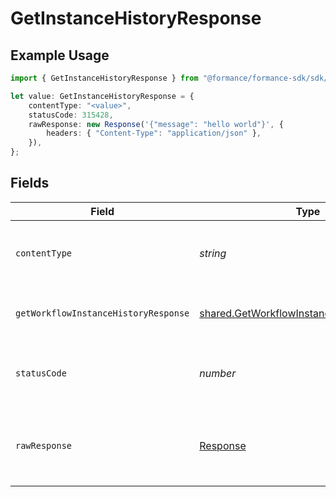 # GetInstanceHistoryResponse

## Example Usage

```typescript
import { GetInstanceHistoryResponse } from "@formance/formance-sdk/sdk/models/operations";

let value: GetInstanceHistoryResponse = {
    contentType: "<value>",
    statusCode: 315428,
    rawResponse: new Response('{"message": "hello world"}', {
        headers: { "Content-Type": "application/json" },
    }),
};
```

## Fields

| Field                                                                                                         | Type                                                                                                          | Required                                                                                                      | Description                                                                                                   |
| ------------------------------------------------------------------------------------------------------------- | ------------------------------------------------------------------------------------------------------------- | ------------------------------------------------------------------------------------------------------------- | ------------------------------------------------------------------------------------------------------------- |
| `contentType`                                                                                                 | *string*                                                                                                      | :heavy_check_mark:                                                                                            | HTTP response content type for this operation                                                                 |
| `getWorkflowInstanceHistoryResponse`                                                                          | [shared.GetWorkflowInstanceHistoryResponse](../../../sdk/models/shared/getworkflowinstancehistoryresponse.md) | :heavy_minus_sign:                                                                                            | The workflow instance history                                                                                 |
| `statusCode`                                                                                                  | *number*                                                                                                      | :heavy_check_mark:                                                                                            | HTTP response status code for this operation                                                                  |
| `rawResponse`                                                                                                 | [Response](https://developer.mozilla.org/en-US/docs/Web/API/Response)                                         | :heavy_check_mark:                                                                                            | Raw HTTP response; suitable for custom response parsing                                                       |